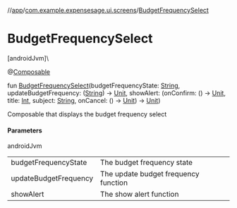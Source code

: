 //[app](../../index.md)/[com.example.expensesage.ui.screens](index.md)/[BudgetFrequencySelect](-budget-frequency-select.md)

# BudgetFrequencySelect

[androidJvm]\

@[Composable](https://developer.android.com/reference/kotlin/androidx/compose/runtime/Composable.html)

fun [BudgetFrequencySelect](-budget-frequency-select.md)(budgetFrequencyState: [String](https://kotlinlang.org/api/latest/jvm/stdlib/kotlin/-string/index.html), updateBudgetFrequency: ([String](https://kotlinlang.org/api/latest/jvm/stdlib/kotlin/-string/index.html)) -&gt; [Unit](https://kotlinlang.org/api/latest/jvm/stdlib/kotlin/-unit/index.html), showAlert: (onConfirm: () -&gt; [Unit](https://kotlinlang.org/api/latest/jvm/stdlib/kotlin/-unit/index.html), title: [Int](https://kotlinlang.org/api/latest/jvm/stdlib/kotlin/-int/index.html), subject: [String](https://kotlinlang.org/api/latest/jvm/stdlib/kotlin/-string/index.html), onCancel: () -&gt; [Unit](https://kotlinlang.org/api/latest/jvm/stdlib/kotlin/-unit/index.html)) -&gt; [Unit](https://kotlinlang.org/api/latest/jvm/stdlib/kotlin/-unit/index.html))

Composable that displays the budget frequency select

#### Parameters

androidJvm

| | |
|---|---|
| budgetFrequencyState | The budget frequency state |
| updateBudgetFrequency | The update budget frequency function |
| showAlert | The show alert function |
